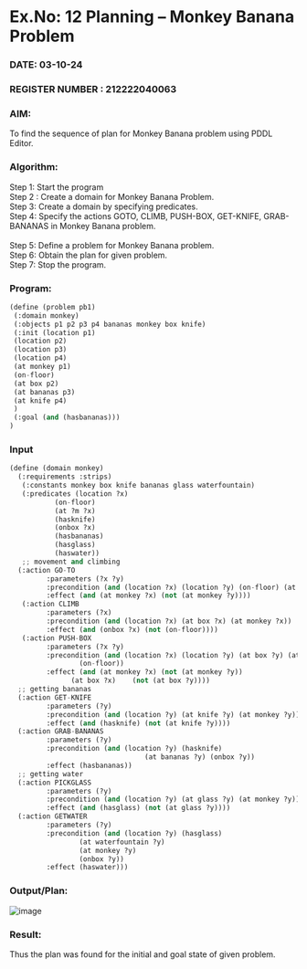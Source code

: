 # Ex.No: 12  Planning –  Monkey Banana Problem
### DATE: 03-10-24                                                                     
### REGISTER NUMBER : 212222040063
### AIM: 
To find the sequence of plan for Monkey Banana problem using PDDL Editor.
###  Algorithm:
Step 1:  Start the program <br> 
Step 2 : Create a domain for Monkey Banana Problem. <br> 
Step 3:  Create a domain by specifying predicates. <br> 
Step 4: Specify the actions GOTO, CLIMB, PUSH-BOX, GET-KNIFE, GRAB-BANANAS in Monkey Banana problem.<br>  
Step 5:   Define a problem for Monkey Banana problem.<br> 
Step 6:  Obtain the plan for given problem.<br> 
Step 7: Stop the program.<br> 
### Program:

```py
(define (problem pb1)
 (:domain monkey)
 (:objects p1 p2 p3 p4 bananas monkey box knife)
 (:init (location p1)
 (location p2)
 (location p3)
 (location p4)
 (at monkey p1)
 (on-floor)
 (at box p2)
 (at bananas p3)
 (at knife p4)
 )
 (:goal (and (hasbananas)))
)
```


### Input 

```py
(define (domain monkey)	       
  (:requirements :strips)
   (:constants monkey box knife bananas glass waterfountain)
   (:predicates (location ?x)
	       (on-floor)
	       (at ?m ?x)
	       (hasknife)
	       (onbox ?x)
	       (hasbananas)
	       (hasglass)
	       (haswater))
   ;; movement and climbing
  (:action GO-TO
	     :parameters (?x ?y)
	     :precondition (and (location ?x) (location ?y) (on-floor) (at monkey ?y))
	     :effect (and (at monkey ?x) (not (at monkey ?y))))
   (:action CLIMB
	     :parameters (?x)
	     :precondition (and (location ?x) (at box ?x) (at monkey ?x))
	     :effect (and (onbox ?x) (not (on-floor))))
   (:action PUSH-BOX
	     :parameters (?x ?y)
	     :precondition (and (location ?x) (location ?y) (at box ?y) (at monkey ?y) 
				 (on-floor))
	     :effect (and (at monkey ?x) (not (at monkey ?y))
			   (at box ?x)    (not (at box ?y))))
  ;; getting bananas
  (:action GET-KNIFE
	     :parameters (?y)
	     :precondition (and (location ?y) (at knife ?y) (at monkey ?y))
	     :effect (and (hasknife) (not (at knife ?y))))
  (:action GRAB-BANANAS
	     :parameters (?y)
	     :precondition (and (location ?y) (hasknife) 
                                 (at bananas ?y) (onbox ?y))
	     :effect (hasbananas))
  ;; getting water
  (:action PICKGLASS
	     :parameters (?y)
	     :precondition (and (location ?y) (at glass ?y) (at monkey ?y))
	     :effect (and (hasglass) (not (at glass ?y))))
  (:action GETWATER
	     :parameters (?y)
	     :precondition (and (location ?y) (hasglass)
				 (at waterfountain ?y)
				 (at monkey ?y)
				 (onbox ?y))
	     :effect (haswater)))
```

### Output/Plan:

![image](https://github.com/user-attachments/assets/4819e9e1-0c7f-4f39-a635-ab5545a2bb34)

### Result:
Thus the plan was found for the initial and goal state of given problem.
